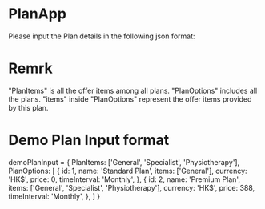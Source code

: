 # PlanApp

Please input the Plan details in the following json format:
# Remrk
"PlanItems" is all the offer items among all plans.
"PlanOptions" includes all the plans.
"items" inside "PlanOptions" represent the offer items provided by this plan.

# Demo Plan Input format
demoPlanInput = {
  PlanItems: ['General', 'Specialist', 'Physiotherapy'],
  PlanOptions: [
    {
      id: 1,
      name: 'Standard Plan',
      items: ['General'],
      currency: 'HK$',
      price: 0,
      timeInterval: 'Monthly',
    },
    {
      id: 2,
      name: 'Premium Plan',
      items: ['General', 'Specialist', 'Physiotherapy'],
      currency: 'HK$',
      price: 388,
      timeInterval: 'Monthly',
    },
  ] 
}

